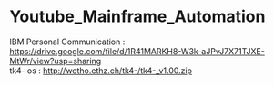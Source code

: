 # Youtube_Mainframe_Automation

IBM Personal Communication : https://drive.google.com/file/d/1R41MARKH8-W3k-aJPvJ7X71TJXE-MtWr/view?usp=sharing
<br>
tk4- os : http://wotho.ethz.ch/tk4-/tk4-_v1.00.zip


